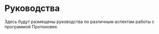 # Руководства

Здесь будут размещены руководства по различным аспектам работы с программой Протоновея.
